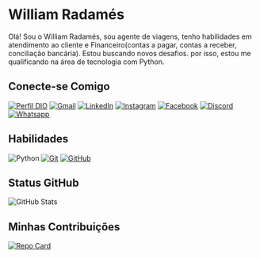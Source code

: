 # William Radamés
 Olá! Sou o William Radamés, sou agente de viagens, tenho habilidades em atendimento ao cliente e Financeiro(contas a pagar, contas a receber, conciliação bancária). Estou buscando novos desafios. por isso, estou me qualificando na área de tecnologia com Python.

## Conecte-se Comigo
[![Perfil DIO](https://img.shields.io/badge/-Meu%20Perfil%20na%20DIO-000?style=for-the-badge)](https://web.dio.me/users/radamessj?tab=skills)
[![Gmail](https://img.shields.io/badge/-gmail-D14836?style=for-the-badge&logo=gmail&logoColor=fff)](mailto:radamessj@gmail.com)
[![LinkedIn](https://img.shields.io/badge/LinkedIn-%230077B5?style=for-the-badge&logo=linkedin&logoColor=white)](https://www.linkedin.com/in/william-radamés-oliveira-7a401268/)
[![Instagram](https://img.shields.io/badge/Instagram-%23E4405F?style=for-the-badge&logo=instagram&logoColor=white)](https://www.instagram.com/radamessj/)
[![Facebook](https://img.shields.io/badge/Facebook-1877F2?style=for-the-badge&logo=facebook&logoColor=white)](https://www.facebook.com/william.radames.1/)
[![Discord](https://img.shields.io/badge/Discord-7289DA?style=for-the-badge&logo=discord&logoColor=white)](https://www.discord.com/in/radamessj/)
[![Whatsapp](https://img.shields.io/badge/WhatsApp-25D366?style=for-the-badge&logo=whatsapp&logoColor=white)](https://wa.me/5584998114467)

## Habilidades
![Python](https://img.shields.io/badge/Python-000?style=for-the-badge&logo=python)
[![Git](https://img.shields.io/badge/Git-000?style=for-the-badge&logo=git&logoColor=E94D5F)](https://git-scm.com/doc) 
[![GitHub](https://img.shields.io/badge/GitHub-000?style=for-the-badge&logo=github&logoColor=30A3DC)](https://docs.github.com/)

## Status GitHub
![GitHub Stats](https://github-readme-stats.vercel.app/api?username=Radamessj&theme=transparent&bg_color=000&border_color=30A3DC&show_icons=true&icon_color=30A3DC&title_color=E94D5F&text_color=FFF)


## Minhas Contribuições
[![Repo Card](https://github-readme-stats.vercel.app/api/pin/?username=Radamessj&repo=Radamessj&bg_color=000&border_color=30A3DC&show_icons=true&icon_color=30A3DC&title_color=E94D5F&text_color=FFF)](https://github.com/Radamessj/Radamessj)
